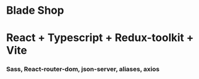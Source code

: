 # Blade Shop
# React + Typescript + Redux-toolkit + Vite
### Sass, React-router-dom, json-server, aliases, axios